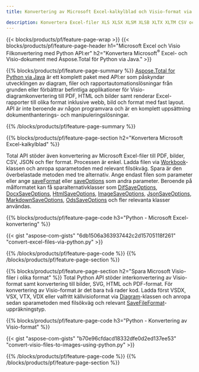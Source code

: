 ```yaml
---
title: Konvertering av Microsoft Excel-kalkylblad och Visio-format via Python 

description: Konvertera Excel-filer XLS XLSX XLSM XLSB XLTX XLTM CSV och mer samt Visio-format VSDX VSX VTX VDX VSSX VSTX VSDM VSSM VSTM etc bara några rader Python-kod.
---
```


{{< blocks/products/pf/feature-page-wrap >}}
{{< blocks/products/pf/feature-page-header h1="Microsoft Excel och Visio Filkonvertering med Python API:er" h2="Konvertera Microsoft<sup>&reg;</sup> Excel- och Visio-dokument med Aspose.Total för Python via Java." >}}

{{% blocks/products/pf/feature-page-summary %}}
[Aspose.Total for Python via Java](https://products.aspose.com/total/python-java/) är ett komplett paket med API:er som påskyndar utvecklingen av diagram, filer och rapportautomationslösningar från grunden eller förbättrar befintliga applikationer för Visio-diagramkonvertering till PDF, HTML och bilder samt renderar Excel-rapporter till olika format inklusive webb, bild och format med fast layout. API är inte beroende av någon programvara och är en komplett uppsättning dokumenthanterings- och manipuleringslösningar.

{{% /blocks/products/pf/feature-page-summary  %}}

{{% blocks/products/pf/feature-page-section  h2="Konvertera Microsoft Excel-kalkylblad" %}}

Total API stöder även konvertering av Microsoft Excel-filer till PDF, bilder, CSV, JSON och fler format. Processen är enkel. Ladda filen via [Workbook](https://reference.aspose.com/cells/python-java/asposecells.api/Workbook)-klassen och anropa sparametoden med relevant filsökväg. Spara är den överbelastade metoden med tre alternativ. Ange endast filen som parameter eller ange [saveFormat](https://reference.aspose.com/cells/python-java/asposecells.api/SaveFormat) eller [saveOptions](https://reference.aspose.com/cells/python-java/asposecells.api/SaveOptions) som andra parameter. Beroende på målformatet kan få sparalternativklasser som [DifSaveOptions](https://reference.aspose.com/cells/python-java/asposecells.api/DifSaveOptions), [DocxSaveOptions](https://reference.aspose.com/cells/python-java/asposecells.api/DocxSaveOptions), [HtmlSaveOptions](https://reference.aspose.com/cells/python-java/asposecells.api/HtmlSaveOptions), [ImageSaveOptions](https://reference.aspose.com/cells/python-java/asposecells.api/ImageSaveOptions), [JsonSaveOptions](https://reference.aspose.com/cells/python-java/asposecells.api/JsonSaveOptions), [MarkdownSaveOptions](https://reference.aspose.com/cells/python-java/asposecells.api/MarkdownSaveOptions), [OdsSaveOptions](https://reference.aspose.com/cells/python-java/asposecells.api/OdsSaveOptions) och fler relevanta klasser användas.

{{% blocks/products/pf/feature-page-code h3="Python - Microsoft Excel-konvertering" %}}

{{< gist "aspose-com-gists" "6db1506a363937442c2d15705118f261" "convert-excel-files-via-python.py" >}}

{{% /blocks/products/pf/feature-page-code  %}}
{{% /blocks/products/pf/feature-page-section %}}

{{% blocks/products/pf/feature-page-section  h2="Spara Microsoft Visio-filer i olika format" %}}
Total Python API stöder interkonvertering av Visio-format samt konvertering till bilder, SVG, HTML och PDF-format. För konvertering av Visio-format är det bara två rader kod. Ladda först VSDX, VSX, VTX, VDX eller valfritt källvisioformat via [Diagram](https://reference.aspose.com/diagram/python-java/asposediagram.api/Diagram)-klassen och anropa sedan sparametoden med filsökväg och relevant [SaveFileFormat](https://reference.aspose.com/diagram/python-java/asposediagram.api/SaveFileFormat)-uppräkningstyp.  

{{% blocks/products/pf/feature-page-code h3="Python - Konvertering av Visio-format" %}}

{{< gist "aspose-com-gists" "b70e96cfdacd18332dfe0d2ed137ee53" "convert-visio-files-to-images-using-python.py" >}}

{{% /blocks/products/pf/feature-page-code  %}}
{{% /blocks/products/pf/feature-page-section %}}